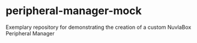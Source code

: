 # peripheral-manager-mock
Exemplary repository for demonstrating the creation of a custom NuvlaBox Peripheral Manager
